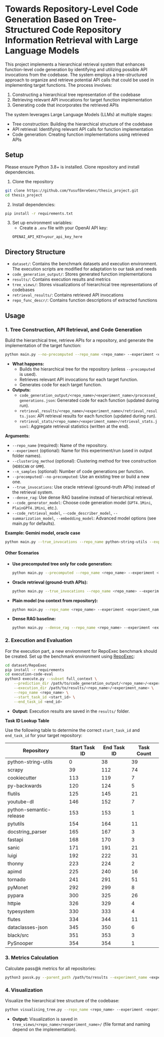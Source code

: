 # Towards Repository-Level Code Generation Based on Tree-Structured Code Repository Information Retrieval with Large Language Models

This project implements a hierarchical retrieval system that enhances function-level code generation by identifying and utilizing possible API invocations from the codebase. The system employs a tree-structured approach to organize and retrieve potential API calls that could be used in implementing target functions. The process involves:

1. Constructing a hierarchical tree representation of the codebase
2. Retrieving relevant API invocations for target function implementation
3. Generating code that incorporates the retrieved APIs

The system leverages Large Language Models (LLMs) at multiple stages:
- Tree construction: Building the hierarchical structure of the codebase
- API retrieval: Identifying relevant API calls for function implementation
- Code generation: Creating function implementations using retrieved APIs

## Setup

Please ensure Python 3.8+ is installed. Clone repository and install dependencies.

1. Clone the repository
```bash
git clone https://github.com/YusufEmreGenc/thesis_project.git
cd thesis_project
```
2. Install dependencies:
```bash
pip install -r requirements.txt
```

3. Set up environment variables:
   - Create a `.env` file with your OpenAI API key:
   ```
   OPENAI_API_KEY=your_api_key_here
   ```

## Directory Structure

- `dataset/`: Contains the benchmark datasets and execution environment. The execution scripts are modified for adaptation to our task and needs
- `code_generation_output/`: Stores generated function implementations
- `results/`: Contains execution results and metrics
- `tree_views/`: Stores visualizations of hierarchical tree representations of codebases
- `retrieval_results/`: Contains retrieved API invocations
- `repo_func_descr/`: Contains function descriptions of extracted functions

## Usage

### 1. Tree Construction, API Retrieval, and Code Generation

Build the hierarchical tree, retrieve APIs for a repository, and generate the implementation of the target function:
```bash
python main.py --no-precomputed --repo_name <repo_name> --experiment <experiment_name> --clustering_method HDBSCAN --n_samples 5
```
- **What happens:**  
  - Builds the hierarchical tree for the repository (unless `--precomputed` is used).
  - Retrieves relevant API invocations for each target function.
  - Generates code for each target function.
- **Outputs:**
  - `code_generation_output/<repo_name>/<experiment_name>/processed_generations.json`: Generated code for each function (updated during run).
  - `retrieval_results/<repo_name>/<experiment_name>/retrieval_results.json`: API retrieval results for each function (updated during run).
  - `retrieval_stats/<repo_name>/<experiment_name>/retrieval_stats.jsonl`: Aggregate retrieval statistics (written at the end).

**Arguments:**
- `--repo_name` (required): Name of the repository.
- `--experiment` (optional): Name for this experiment/run (used in output folder names).
- `--clustering_method` (optional): Clustering method for tree construction (`HDBSCAN` or `GMM`).
- `--n_samples` (optional): Number of code generations per function.
- `--precomputed`/`--no-precomputed`: Use an existing tree or build a new one.
- `--true_invocations`: Use oracle retrieval (ground-truth APIs) instead of the retrieval system.
- `--dense_rag`: Use dense RAG baseline instead of hierarchical retrieval.
- `--code_generator_model`: Choose code generation model (`GPT4.1Mini`, `PlainGPT4.1Mini`, etc.).
- `--code_retrieval_model`, `--code_describer_model`, `--summarization_model`, `--embedding_model`: Advanced model options (see main.py for defaults).

**Example: Gemini model, oracle case**
```bash
python main.py --true_invocations --repo_name python-string-utils --experiment gemini_oracle_exp --clustering_method HDBSCAN --code_generator_model Gemini2.5Flash --code_retrieval_model Gemini2.5Flash --code_describer_model Gemini2.5Flash --summarization_model Gemini2.5Flash --embedding_model Gemini --n_samples 5
```

#### Other Scenarios

- **Use precomputed tree only for code generation:**
  ```bash
  python main.py --precomputed --repo_name <repo_name> --experiment <experiment_name> --clustering_method HDBSCAN --n_samples 5
  ```
- **Oracle retrieval (ground-truth APIs):**
  ```bash
  python main.py --true_invocations --repo_name <repo_name> --experiment <experiment_name> --clustering_method HDBSCAN --n_samples 5
  ```
- **Plain model (no context from repository):**
  ```bash
  python main.py --repo_name <repo_name> --experiment <experiment_name> --code_generator_model PlainGPT4.1Mini --clustering_method HDBSCAN --n_samples 5
  ```
- **Dense RAG baseline:**
  ```bash
  python main.py --dense_rag --repo_name <repo_name> --experiment <experiment_name> --clustering_method HDBSCAN --n_samples 5
  ```

### 2. Execution and Evaluation

For the execution part, a new environment for RepoExec benchmark should be created. Set up the benchmark environment using [RepoExec](https://github.com/FSoft-AI4Code/RepoExec):
```bash
cd dataset/RepoExec
pip install -r requirements
cd execution-code-eval
python3 execute.py --subset full_context \
    --prediction_dir /path/to/code_generation_output/<repo_name>/<experiment_name> \
    --execution_dir /path/to/results/<repo_name>/<experiment_name> \
    --repo_name <repo_name> \
    --start_task_id <start_id> \
    --end_task_id <end_id>
```
- **Output:** Execution results are saved in the `results/` folder.

**Task ID Lookup Table**

Use the following table to determine the correct `start_task_id` and `end_task_id` for your target repository:

| Repository | Start Task ID | End Task ID | Task Count |
|------------|---------------|-------------|------------|
| python-string-utils | 0 | 38 | 39 |
| scrapy | 39 | 112 | 74 |
| cookiecutter | 113 | 119 | 7 |
| py-backwards | 120 | 124 | 5 |
| flutils | 125 | 145 | 21 |
| youtube-dl | 146 | 152 | 7 |
| python-semantic-release | 153 | 153 | 1 |
| pytutils | 154 | 164 | 11 |
| docstring_parser | 165 | 167 | 3 |
| fastapi | 168 | 170 | 3 |
| sanic | 171 | 191 | 21 |
| luigi | 192 | 222 | 31 |
| thonny | 223 | 224 | 2 |
| apimd | 225 | 240 | 16 |
| tornado | 241 | 291 | 51 |
| pyMonet | 292 | 299 | 8 |
| pypara | 300 | 325 | 26 |
| httpie | 326 | 329 | 4 |
| typesystem | 330 | 333 | 4 |
| flutes | 334 | 344 | 11 |
| dataclasses-json | 345 | 350 | 6 |
| black/src | 351 | 353 | 3 |
| PySnooper | 354 | 354 | 1 |

### 3. Metrics Calculation

Calculate pass@k metrics for all repositories:
```bash
python3 passk.py --parent_path /path/to/results --experiment_name <experiment_name> --n_samples 5 --isContained
```

### 4. Visualization

Visualize the hierarchical tree structure of the codebase:
```bash
python visualising_tree.py --repo_name <repo_name> --experiment <experiment_name>
```
- **Output:** Visualization is saved in `tree_views/<repo_name>/<experiment_name>/` (file format and naming depend on the implementation).
